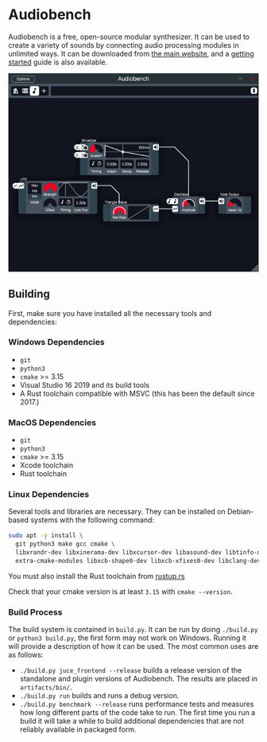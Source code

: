 # Audiobench

Audiobench is a free, open-source modular synthesizer. It can be used to create
a variety of sounds by connecting audio processing modules in unlimited ways. It
can be downloaded from [the main website](https://bit.ly/audio_bench), and a
[getting started](https://joshua-maros.github.io/audiobench/book/getting_started.html)
guide is also available.

![Screenshot of a simple patch](docs/book/src/images/default_e.png)

## Building 

First, make sure you have installed all the necessary tools and dependencies:

### Windows Dependencies
- `git`
- `python3`
- `cmake` >= 3.15
- Visual Studio 16 2019 and its build tools
- A Rust toolchain compatible with MSVC (this has been the default since 2017.)

### MacOS Dependencies
- `git`
- `python3`
- `cmake` >= 3.15
- Xcode toolchain
- Rust toolchain

### Linux Dependencies
Several tools and libraries are necessary. They can be installed on Debian-based
systems with the following command:
```bash
sudo apt -y install \
  git python3 make gcc cmake \
  libxrandr-dev libxinerama-dev libxcursor-dev libasound-dev libtinfo-dev \
  extra-cmake-modules libxcb-shape0-dev libxcb-xfixes0-dev libclang-dev
```

You must also install the Rust toolchain from [rustup.rs](https://rustup.rs)

Check that your cmake version is at least `3.15` with `cmake --version`.

### Build Process

The build system is contained in `build.py`. It can be run by doing `./build.py`
or `python3 build.py`, the first form may not work on Windows. Running it will
provide a description of how it can be used. The most common uses are as
follows:
- `./build.py juce_frontend --release` builds a release version of the
  standalone and plugin versions of Audiobench. The results are placed in
  `artifacts/bin/`.
- `./build.py run` builds and runs a debug version.
- `./build.py benchmark --release` runs performance tests and measures how long
  different parts of the code take to run.
The first time you run a build it will take a while to build additional
dependencies that are not reliably available in packaged form.